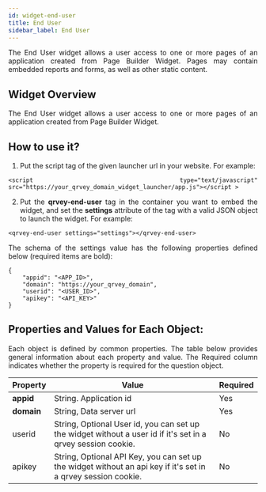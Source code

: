 ```yaml
---
id: widget-end-user
title: End User
sidebar_label: End User
---
```


<div style="text-align: justify">

The End User widget allows a user access to one or more pages of an application created from Page Builder Widget. Pages may contain embedded reports and forms, as well as other static content.

## Widget Overview

The End User widget allows a user access to one or more pages of an application created from Page Builder Widget.

## How to use it?

1. Put the script tag of the given launcher url in your website. For example:

```
<script type="text/javascript" src="https://your_qrvey_domain_widget_launcher/app.js"></script >
```

2. Put the **qrvey-end-user** tag in the container you want to embed the widget, and set the **settings** attribute of the tag with a valid JSON object to launch the widget. For example:

```
<qrvey-end-user settings="settings"></qrvey-end-user>
```

The schema of the settings value has the following properties defined below (required items are bold):

```
{
    "appid": "<APP_ID>",
    "domain": "https://your_qrvey_domain",
    "userid": "<USER_ID>",
    "apikey": "<API_KEY>"		
}
```

## Properties and Values for Each Object:

Each object is defined by common properties. The table below provides general information about each property and value. The Required column indicates whether the property is required for the question object.

| **Property** | **Value** | **Required** |
| --- | --- | --- |
| **appid** | String. Application id | Yes |
| **domain** | String, Data server url | Yes |
| userid | String, Optional User id, you can set up the widget without a user id if it's set in a qrvey session cookie. | No |
| apikey | String, Optional API Key, you can set up the widget without an api key if it's set in a qrvey session cookie. | No |